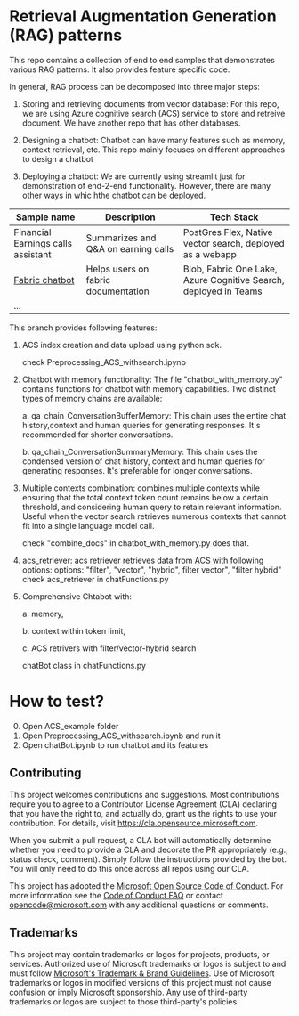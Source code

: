 # Retrieval Augmentation Generation (RAG) patterns

This repo contains a collection of end to end samples that demonstrates various RAG patterns. It also provides feature specific code.

In general, RAG process can be decomposed into three major steps: 
1. Storing and retrieving documents from vector database: For this repo, we are using Azure cognitive search (ACS) service to store and retreive document. We have another repo that has other databases. 

2. Designing a chatbot: Chatbot can have many features such as memory, context retrieval, etc. This repo mainly focuses on different approaches to design a chatbot 

3. Deploying a chatbot: We are currently using streamlit just for demonstration of end-2-end functionality. However, there are many other ways in whic hthe chatbot can be deployed. 



| Sample name                       | Description                         | Tech Stack                                                       |
| --------------------------------- | ----------------------------------- | ---------------------------------------------------------------- |
| Financial Earnings calls assistant | Summarizes and Q&A on earning calls | PostGres Flex, Native vector search, deployed as a webapp        |
| [Fabric chatbot](https://github.com/microsoft/QnABot-for-FabricDocs.git)                    | Helps users on fabric documentation | Blob, Fabric One Lake, Azure Cognitive Search, deployed in Teams |
| ...                                  |                                     |                                                                  |

This branch provides following features: 
1. ACS index creation and data upload using python sdk.

    check Preprocessing_ACS_withsearch.ipynb

2. Chatbot with memory functionality: The file "chatbot_with_memory.py" contains functions for chatbot with memory capabilities. Two distinct types of memory chains are available:

    a. qa_chain_ConversationBufferMemory: This chain uses the entire chat history,context and human queries for generating responses. It's recommended for shorter conversations.

    b. qa_chain_ConversationSummaryMemory: This chain uses the condensed version of chat history, context and human queries for generating responses. It's preferable for longer conversations.


3. Multiple contexts combination: combines multiple contexts while ensuring that the total context token count remains below a certain threshold, and considering human query to retain relevant information. Useful when the vector search retrieves numerous contexts that cannot fit into a single language model call. 

    check "combine_docs" in chatbot_with_memory.py does that. 


4. acs_retriever: 
acs retriever retrieves data from ACS with following options:
options: "filter", "vector", "hybrid", filter vector", "filter hybrid"
      check acs_retriever in chatFunctions.py

5. Comprehensive Chtabot with:

    a. memory, 
    
    b. context within token limit, 
    
    c. ACS retrivers with filter/vector-hybrid search

    chatBot class in chatFunctions.py




# How to test?
0. Open ACS_example folder
1. Open Preprocessing_ACS_withsearch.ipynb and run it
2. Open chatBot.ipynb to run chatbot and its features


## Contributing

This project welcomes contributions and suggestions.  Most contributions require you to agree to a
Contributor License Agreement (CLA) declaring that you have the right to, and actually do, grant us
the rights to use your contribution. For details, visit https://cla.opensource.microsoft.com.

When you submit a pull request, a CLA bot will automatically determine whether you need to provide
a CLA and decorate the PR appropriately (e.g., status check, comment). Simply follow the instructions
provided by the bot. You will only need to do this once across all repos using our CLA.

This project has adopted the [Microsoft Open Source Code of Conduct](https://opensource.microsoft.com/codeofconduct/).
For more information see the [Code of Conduct FAQ](https://opensource.microsoft.com/codeofconduct/faq/) or
contact [opencode@microsoft.com](mailto:opencode@microsoft.com) with any additional questions or comments.

## Trademarks

This project may contain trademarks or logos for projects, products, or services. Authorized use of Microsoft 
trademarks or logos is subject to and must follow 
[Microsoft's Trademark & Brand Guidelines](https://www.microsoft.com/en-us/legal/intellectualproperty/trademarks/usage/general).
Use of Microsoft trademarks or logos in modified versions of this project must not cause confusion or imply Microsoft sponsorship.
Any use of third-party trademarks or logos are subject to those third-party's policies.






